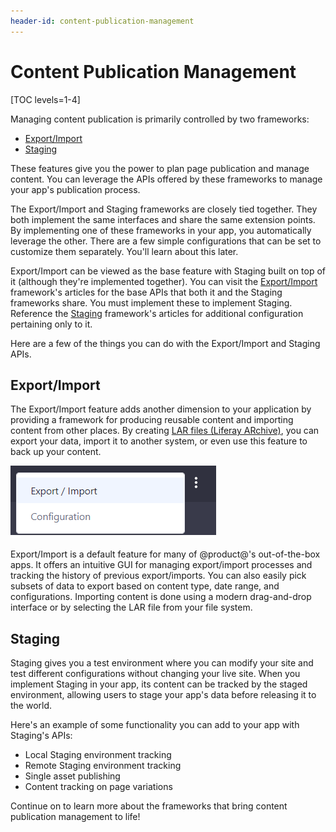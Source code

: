 ```yaml
---
header-id: content-publication-management
---
```


# Content Publication Management

[TOC levels=1-4]

Managing content publication is primarily controlled by two frameworks:

<!-- - Change Lists -->
- [Export/Import](#export-import)
- [Staging](#staging)

These features give you the power to plan page publication and manage content.
You can leverage the APIs offered by these frameworks to manage your app's
publication process.

The Export/Import and Staging frameworks are closely tied together. They both
implement the same interfaces and share the same extension points. By
implementing one of these frameworks in your app, you automatically leverage the
other. There are a few simple configurations that can be set to customize them
separately. You'll learn about this later.

Export/Import can be viewed as the base feature with Staging built on top of it
(although they're implemented together). You can visit the
[Export/Import](/docs/7-2/frameworks/-/knowledge_base/f/export-import)
framework's articles for the base APIs that both it and the Staging frameworks
share. You must implement these to implement Staging. Reference the
[Staging](/docs/7-2/frameworks/-/knowledge_base/f/staging) framework's
articles for additional configuration pertaining only to it.

Here are a few of the things you can do with the Export/Import and Staging APIs. 

## Export/Import

The Export/Import feature adds another dimension to your application by
providing a framework for producing reusable content and importing content from
other places. By creating [LAR files (Liferay ARchive)](/docs/7-2/reference/-/knowledge_base/r/liferay-archive-lar-file), 
you can export your data, import it to another system, or even use this feature
to back up your content.

![Figure 1: Leveraging the Export/Import feature in your app is useful for sharing content.](../../images/export-import-preview.png)

Export/Import is a default feature for many of @product@'s out-of-the-box apps.
It offers an intuitive GUI for managing export/import processes and tracking the
history of previous export/imports. You can also easily pick subsets of data to
export based on content type, date range, and configurations. Importing content
is done using a modern drag-and-drop interface or by selecting the LAR file from
your file system.

## Staging

Staging gives you a test environment where you can modify your site and
test different configurations without changing your live site. When you implement
Staging in your app, its content can be tracked by the staged environment,
allowing users to stage your app's data before releasing it to the world.

Here's an example of some functionality you can add to your app with Staging's
APIs:

- Local Staging environment tracking
- Remote Staging environment tracking
- Single asset publishing
- Content tracking on page variations

Continue on to learn more about the frameworks that bring content publication
management to life!
